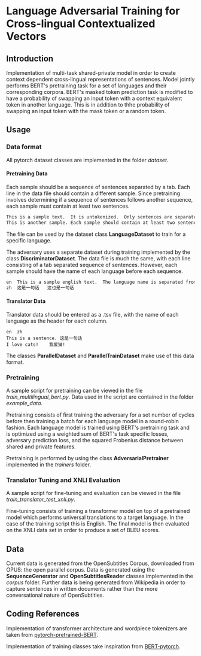 # Language Adversarial Training for Cross-lingual Contextualized Vectors

## Introduction
Implementation of multi-task shared-private model in order to create context dependent cross-lingual representations of sentences.  Model jointly performs BERT's pretraining task for a set of languages and their corresponding corpora.  BERT's masked token prediction task is modified to have a probability of swapping an input token with a context equivalent token in another language.  This is in addition to thhe probability of swapping an input token with the mask token or a random token.

## Usage

### Data format
All pytorch dataset classes are implemented in the folder *dataset*.

#### Pretraining Data
Each sample should be a sequence of sentences separated by a tab.  Each line in the data file should contain a different sample.  Since pretraining involves determining if a sequence of sentences follows another sequence, each sample must contain at least two sentences.

```txt
This is a sample text.	It is untokenized.	Only sentences are separated by tabs.
This is another sample.	Each sample should contain at least two sentences.
```

The file can be used by the dataset class **LanguageDataset** to train for a specific language.

The adversary uses a separate dataset during training implemented by the class **DiscriminatorDataset**.  The data file is much the same, with each line consisting of a tab separated sequence of sentences.  However, each sample should have the name of each language before each sequence.

```txt
en	This is a sample english text.	The language name is separated from the sentences by a tab as well.
zh	这是一句话	这也是一句话
```

#### Translator Data
Translator data should be entered as a .tsv file, with the name of each language as the header for each column.

```tsv
en	zh
This is a sentence.	这是一句话
I love cats!	我爱猫!
```

The classes **ParallelDataset** and **ParallelTrainDataset** make use of this data format.

### Pretraining
A sample script for pretraining can be viewed in the file *train_multilingual_bert.py*.  Data used in the script are contained in the folder *example_data*.

Pretraining consists of first training the adversary for a set number of cycles before then training a batch for each language model in a round-robin fashion.  Each language model is trained using BERT's pretraining task and is optimized using a weighted sum of BERT's task specific losses, adversary prediction loss, and the squared Frobenius distance between shared and private features.

Pretraining is performed by using the class **AdversarialPretrainer** implemented in the *trainers* folder.

### Translator Tuning and XNLI Evaluation
A sample script for fine-tuning and evaluation can be viewed in the file *train_translator_test_xnli.py*.

Fine-tuning consists of training a transformer model on top of a pretrained model which performs universal translations to a target language.  In the case of the training script this is English.  The final model is then evaluated on the XNLI data set in order to produce a set of BLEU scores.

## Data
Current data is generated from the OpenSubtitles Corpus, downloaded from OPUS: the open parallel corpus.  Data is generated using the **SequenceGenerator** and **OpenSubtitlesReader** classes implemented in the *corpus* folder.  Further data is being generated from Wikipedia in order to capture sentences in written documents rather than the more conversational nature of OpenSubtitles.

## Coding References
Implementation of transformer architecture and wordpiece tokenizers are taken from [pytorch-pretrained-BERT](https://github.com/huggingface/pytorch-pretrained-BERT).

Implementation of training classes take inspiration from [BERT-pytorch](https://github.com/codertimo/BERT-pytorch).
